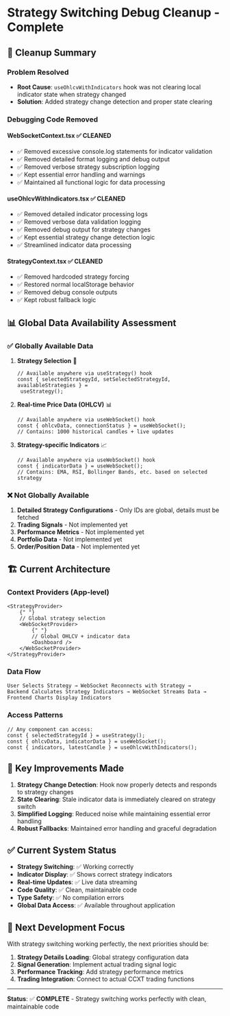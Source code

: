 # Strategy Switching Debug Cleanup - Complete

## 🧹 **Cleanup Summary**

### **Problem Resolved**

- **Root Cause**: `useOhlcvWithIndicators` hook was not clearing local indicator state when strategy changed
- **Solution**: Added strategy change detection and proper state clearing

### **Debugging Code Removed**

#### **WebSocketContext.tsx** ✅ **CLEANED**

- ✅ Removed excessive console.log statements for indicator validation
- ✅ Removed detailed format logging and debug output
- ✅ Removed verbose strategy subscription logging
- ✅ Kept essential error handling and warnings
- ✅ Maintained all functional logic for data processing

#### **useOhlcvWithIndicators.tsx** ✅ **CLEANED**

- ✅ Removed detailed indicator processing logs
- ✅ Removed verbose data validation logging
- ✅ Removed debug output for strategy changes
- ✅ Kept essential strategy change detection logic
- ✅ Streamlined indicator data processing

#### **StrategyContext.tsx** ✅ **CLEANED**

- ✅ Removed hardcoded strategy forcing
- ✅ Restored normal localStorage behavior
- ✅ Removed debug console outputs
- ✅ Kept robust fallback logic

## 📊 **Global Data Availability Assessment**

### **✅ Globally Available Data**

1. **Strategy Selection** 🎯

   ```tsx
   // Available anywhere via useStrategy() hook
   const { selectedStrategyId, setSelectedStrategyId, availableStrategies } =
   	useStrategy();
   ```

2. **Real-time Price Data (OHLCV)** 📊

   ```tsx
   // Available anywhere via useWebSocket() hook
   const { ohlcvData, connectionStatus } = useWebSocket();
   // Contains: 1000 historical candles + live updates
   ```

3. **Strategy-specific Indicators** 📈
   ```tsx
   // Available anywhere via useWebSocket() hook
   const { indicatorData } = useWebSocket();
   // Contains: EMA, RSI, Bollinger Bands, etc. based on selected strategy
   ```

### **❌ Not Globally Available**

1. **Detailed Strategy Configurations** - Only IDs are global, details must be fetched
2. **Trading Signals** - Not implemented yet
3. **Performance Metrics** - Not implemented yet
4. **Portfolio Data** - Not implemented yet
5. **Order/Position Data** - Not implemented yet

## 🏗️ **Current Architecture**

### **Context Providers (App-level)**

```tsx
<StrategyProvider>
	{" "}
	// Global strategy selection
	<WebSocketProvider>
		{" "}
		// Global OHLCV + indicator data
		<Dashboard />
	</WebSocketProvider>
</StrategyProvider>
```

### **Data Flow**

```
User Selects Strategy → WebSocket Reconnects with Strategy →
Backend Calculates Strategy Indicators → WebSocket Streams Data →
Frontend Charts Display Indicators
```

### **Access Patterns**

```tsx
// Any component can access:
const { selectedStrategyId } = useStrategy();
const { ohlcvData, indicatorData } = useWebSocket();
const { indicators, latestCandle } = useOhlcvWithIndicators();
```

## 🔧 **Key Improvements Made**

1. **Strategy Change Detection**: Hook now properly detects and responds to strategy changes
2. **State Clearing**: Stale indicator data is immediately cleared on strategy switch
3. **Simplified Logging**: Reduced noise while maintaining essential error handling
4. **Robust Fallbacks**: Maintained error handling and graceful degradation

## ✅ **Current System Status**

- **Strategy Switching**: ✅ Working correctly
- **Indicator Display**: ✅ Shows correct strategy indicators
- **Real-time Updates**: ✅ Live data streaming
- **Code Quality**: ✅ Clean, maintainable code
- **Type Safety**: ✅ No compilation errors
- **Global Data Access**: ✅ Available throughout application

## 🎯 **Next Development Focus**

With strategy switching working perfectly, the next priorities should be:

1. **Strategy Details Loading**: Global strategy configuration data
2. **Signal Generation**: Implement actual trading signal logic
3. **Performance Tracking**: Add strategy performance metrics
4. **Trading Integration**: Connect to actual CCXT trading functions

---

**Status**: ✅ **COMPLETE** - Strategy switching works perfectly with clean, maintainable code
